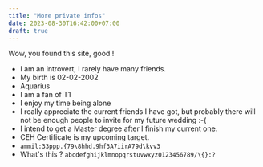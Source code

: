 ```yaml
---
title: "More private infos"
date: 2023-08-30T16:42:00+07:00
draft: true
---
```


Wow, you found this site, good !

+ I am an introvert, I rarely have many friends.
+ My birth is 02-02-2002
+ Aquarius
+ I am a fan of T1
+ I enjoy my time being alone
+ I really appreciate the current friends I have got, but probably there will not be enough people to invite for my future wedding :-(
+ I intend to get a Master degree after I finish my current one.
+ CEH Certificate is my upcoming target.
+ `ammil:33ppp.{79\8hhd.9hf3A7iirA79d\kvv3`
+ What's this ? `abcdefghijklmnopqrstuvwxyz0123456789/\{}:?`
